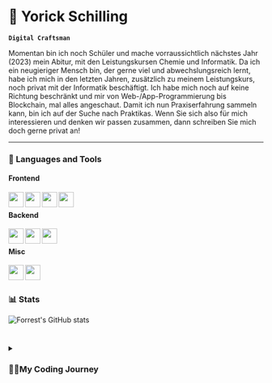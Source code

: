 # 🐺 Yorick Schilling
**`Digital Craftsman`**

 Momentan bin ich noch Schüler und mache vorraussichtlich nächstes Jahr (2023) mein Abitur, mit den Leistungskursen Chemie und Informatik.
Da ich ein neugieriger Mensch bin, der gerne viel und abwechslungsreich lernt, habe ich mich in den letzten Jahren, zusätzlich zu meinem Leistungskurs, noch privat mit der Informatik beschäftigt.
Ich habe mich noch auf keine Richtung beschränkt und mir von Web-/App-Programmierung bis Blockchain, mal alles angeschaut.
Damit ich nun Praxiserfahrung sammeln kann, bin ich auf der Suche nach Praktikas.
Wenn Sie sich also für mich interessieren und denken wir passen zusammen, dann schreiben Sie mich doch gerne privat an!

---
### 🧰 Languages and Tools
#### Frontend
<img align="left" width="30px" src="https://cdn.jsdelivr.net/gh/devicons/devicon/icons/html5/html5-original.svg" />
<img align="left" width="30px" src="https://cdn.jsdelivr.net/gh/devicons/devicon/icons/css3/css3-original.svg" />

<img align="left" width="30px" src="https://cdn.jsdelivr.net/gh/devicons/devicon/icons/dart/dart-original.svg" />
<img align="left" width="30px" src="https://cdn.jsdelivr.net/gh/devicons/devicon/icons/flutter/flutter-original.svg" />
<br/>

#### Backend
<img align="left" width="30px" src="https://cdn.jsdelivr.net/gh/devicons/devicon/icons/python/python-original.svg" />
<img align="left" width="30px" src="https://cdn.jsdelivr.net/gh/devicons/devicon/icons/firebase/firebase-plain.svg" />
<img align="left" width="30px" src="https://cdn.jsdelivr.net/gh/devicons/devicon/icons/rust/rust-plain.svg" />
<br/>

#### Misc
<img align="left" width="30px" src="https://cdn.jsdelivr.net/gh/devicons/devicon/icons/git/git-original.svg" />
<img align="left" width="30px" src="https://cdn.jsdelivr.net/gh/devicons/devicon/icons/linux/linux-original.svg" />
<br/>

#

### 📊 Stats
![Forrest's GitHub stats](https://github-readme-stats.vercel.app/api?username=YSchilling&show_icons=true&theme=gruvbox)
<!-- ![GitHub Streak](https://streak-stats.demolab.com?user=ForrestKnight&theme=gruvbox&border_radius=4.5) -->

#

<details>
    <summary><h3>👨‍💻My Coding Journey</h3></summary>
</details>
